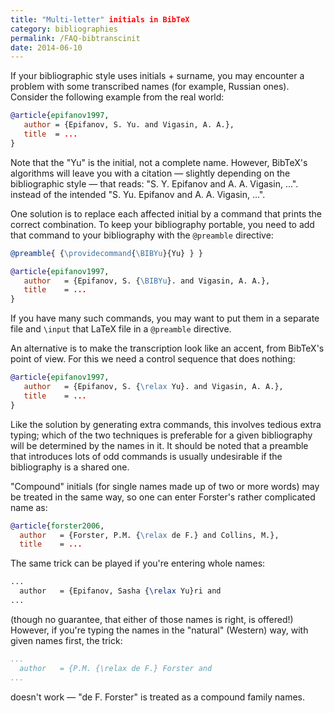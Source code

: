 ```yaml
---
title: "Multi-letter" initials in BibTeX
category: bibliographies
permalink: /FAQ-bibtranscinit
date: 2014-06-10
---
```


If your bibliographic style uses initials&nbsp;+ surname, you may encounter
a problem with some transcribed names (for example, Russian ones).
Consider the following example from the real world:
```bibtex
@article{epifanov1997,
   author = {Epifanov, S. Yu. and Vigasin, A. A.},
   title  = ...
}
```
Note that the "Yu" is the initial, not a complete name. However,
BibTeX's algorithms will leave you with a citation&nbsp;&mdash; 
slightly depending on the bibliographic style&nbsp;&mdash; that reads:
"S. Y. Epifanov and A. A. Vigasin, &hellip;". instead of the intended
"S. Yu. Epifanov and A. A. Vigasin, &hellip;".

One solution is to replace each affected initial by a command that 
prints the correct combination.  To keep your bibliography portable,
you need to add that command to your bibliography with the
`@preamble` directive:
```bibtex
@preamble{ {\providecommand{\BIBYu}{Yu} } }

@article{epifanov1997,
   author   = {Epifanov, S. {\BIBYu}. and Vigasin, A. A.},
   title    = ...
}
```
If you have many such commands, you may want to put them in a separate
file and `\input` that LaTeX file in a `@preamble`
directive.

An alternative is to make the transcription look like an accent, from
BibTeX's point of view.  For this we need a control sequence that
does nothing:
```bibtex
@article{epifanov1997,
   author   = {Epifanov, S. {\relax Yu}. and Vigasin, A. A.},
   title    = ...
}
```
Like the solution by generating extra commands, this involves tedious
extra typing; which of the two techniques is preferable for a given
bibliography will be determined by the names in it.  It should be
noted that a preamble that introduces lots of odd commands is usually
undesirable if the bibliography is a shared one.

"Compound" initials (for single names made up of two or more words)
may be treated in the same way, so one can enter Forster's rather
complicated name as:
```bibtex
@article{forster2006,
  author   = {Forster, P.M. {\relax de F.} and Collins, M.},
  title    = ...
```
The same trick can be played if you're entering whole names:
```latex
...
  author   = {Epifanov, Sasha {\relax Yu}ri and
...
```
(though no guarantee, that either of those names is right, is
offered!)
However, if you're typing the names in the "natural" (Western) way,
with given names first, the trick:
```bibtex
...
  author   = {P.M. {\relax de F.} Forster and
...
```
doesn't work&nbsp;&mdash; "de F. Forster" is treated as a compound family
names.


